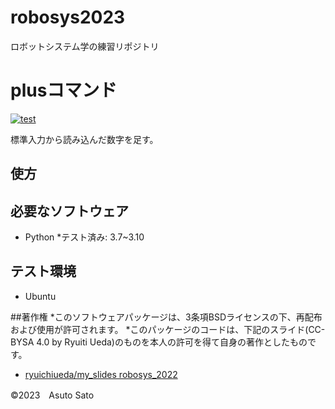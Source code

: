 # robosys2023
ロボットシステム学の練習リポジトリ

# plusコマンド
[![test](https://github.com/asutosato/robosys2023/actions/workflows/text.yml/badge.svg)](https://github.com/asutosato/robosys2023/actions/workflows/text.yml)

標準入力から読み込んだ数字を足す。

## 使方


## 必要なソフトウェア
* Python
  *テスト済み: 3.7~3.10

## テスト環境
* Ubuntu

##著作権
*このソフトウェアパッケージは、3条項BSDライセンスの下、再配布および使用が許可されます。
*このパッケージのコードは、下記のスライド(CC-BYSA 4.0 by Ryuiti Ueda)のものを本人の許可を得て自身の著作としたものです。
   * [ryuichiueda/my_slides robosys_2022](https://github.com/ryuichiueda/my_slides/tree/master/robosys_2022)

©2023　Asuto Sato
